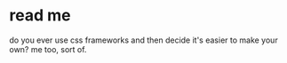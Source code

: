 # read me

do you ever use css frameworks and then decide it's easier to make your own? me too, sort
of.

